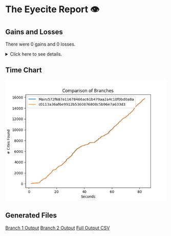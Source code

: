 # The Eyecite Report :eye:



Gains and Losses
---------
There were 0 gains and 0 losses.

<details>
<summary>Click here to see details.</summary>

|     id     |  Gain  |  Loss  |
| ---------- | ------ | ------ |


</details>



Time Chart
---------

![image](https://raw.githubusercontent.com/freelawproject/eyecite/artifacts/275/results/chart.png)


Generated Files
---------

[Branch 1 Output](https://raw.githubusercontent.com/freelawproject/eyecite/artifacts/275/results/572f687e11678466ac61b479aa2a4c10f0bd0a8a.json)
[Branch 2 Output](https://raw.githubusercontent.com/freelawproject/eyecite/artifacts/275/results/c0113a36af6e9912b5360876808c5b96e7a633d3.json)
[Full Output CSV ](https://raw.githubusercontent.com/freelawproject/eyecite/artifacts/275/results/output.csv)
